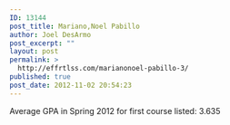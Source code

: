 ```yaml
---
ID: 13144
post_title: Mariano,Noel Pabillo
author: Joel DesArmo
post_excerpt: ""
layout: post
permalink: >
  http://effrtlss.com/marianonoel-pabillo-3/
published: true
post_date: 2012-11-02 20:54:23
---
```

<p>Average GPA in Spring 2012 for first course listed: 3.635</p>